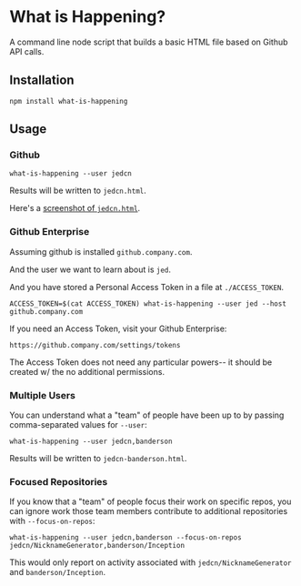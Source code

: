 # What is Happening?

A command line node script that builds a basic HTML file based on Github API
calls.

## Installation

```
npm install what-is-happening
```

## Usage

### Github

```
what-is-happening --user jedcn
```

Results will be written to `jedcn.html`.

Here's a [screenshot of `jedcn.html`][output-from-very-basic-beginnings].

[output-from-very-basic-beginnings]: https://cl.ly/2T1o3C2z400d

### Github Enterprise

Assuming github is installed `github.company.com`.

And the user we want to learn about is `jed`.

And you have stored a Personal Access Token in a file at `./ACCESS_TOKEN`.

```
ACCESS_TOKEN=$(cat ACCESS_TOKEN) what-is-happening --user jed --host github.company.com
```

If you need an Access Token, visit your Github Enterprise:

`https://github.company.com/settings/tokens`

The Access Token does not need any particular powers-- it should be created
w/ the no additional permissions.

### Multiple Users

You can understand what a "team" of people have been up to by passing
comma-separated values for `--user`:

```
what-is-happening --user jedcn,banderson
```

Results will be written to `jedcn-banderson.html`.

### Focused Repositories

If you know that a "team" of people focus their work on specific repos, you can
ignore work those team members contribute to additional repositories with
`--focus-on-repos`:

```
what-is-happening --user jedcn,banderson --focus-on-repos jedcn/NicknameGenerator,banderson/Inception
```

This would only report on activity associated with `jedcn/NicknameGenerator`
and `banderson/Inception`.
